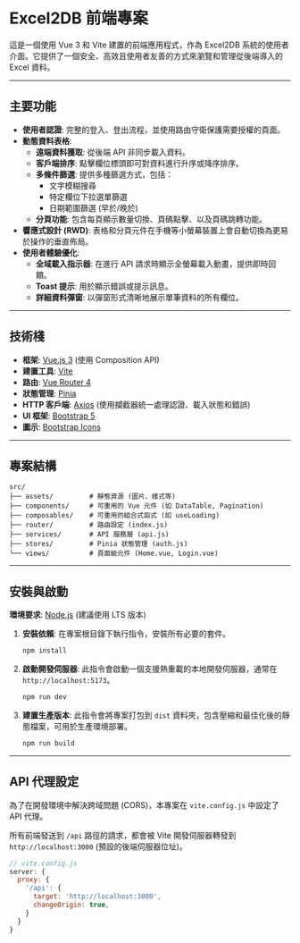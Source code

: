 # Excel2DB 前端專案

這是一個使用 Vue 3 和 Vite 建置的前端應用程式，作為 Excel2DB 系統的使用者介面。它提供了一個安全、高效且使用者友善的方式來瀏覽和管理從後端導入的 Excel 資料。

---

## 主要功能

- **使用者認證**: 完整的登入、登出流程，並使用路由守衛保護需要授權的頁面。
- **動態資料表格**: 
  - **遠端資料獲取**: 從後端 API 非同步載入資料。
  - **客戶端排序**: 點擊欄位標頭即可對資料進行升序或降序排序。
  - **多條件篩選**: 提供多種篩選方式，包括：
    - 文字模糊搜尋
    - 特定欄位下拉選單篩選
    - 日期範圍篩選 (早於/晚於)
  - **分頁功能**: 包含每頁顯示數量切換、頁碼點擊、以及頁碼跳轉功能。
- **響應式設計 (RWD)**: 表格和分頁元件在手機等小螢幕裝置上會自動切換為更易於操作的垂直佈局。
- **使用者體驗優化**:
  - **全域載入指示器**: 在進行 API 請求時顯示全螢幕載入動畫，提供即時回饋。
  - **Toast 提示**: 用於顯示錯誤或提示訊息。
  - **詳細資料彈窗**: 以彈窗形式清晰地展示單筆資料的所有欄位。

---

## 技術棧

- **框架**: [Vue.js 3](https://vuejs.org/) (使用 Composition API)
- **建置工具**: [Vite](https://vitejs.dev/)
- **路由**: [Vue Router 4](https://router.vuejs.org/)
- **狀態管理**: [Pinia](https://pinia.vuejs.org/)
- **HTTP 客戶端**: [Axios](https://axios-http.com/) (使用攔截器統一處理認證、載入狀態和錯誤)
- **UI 框架**: [Bootstrap 5](https://getbootstrap.com/)
- **圖示**: [Bootstrap Icons](https://icons.getbootstrap.com/)

---

## 專案結構

```
src/
├── assets/         # 靜態資源 (圖片、樣式等)
├── components/     # 可重用的 Vue 元件 (如 DataTable, Pagination)
├── composables/    # 可重用的組合式函式 (如 useLoading)
├── router/         # 路由設定 (index.js)
├── services/       # API 服務層 (api.js)
├── stores/         # Pinia 狀態管理 (auth.js)
└── views/          # 頁面級元件 (Home.vue, Login.vue)
```

---

## 安裝與啟動

**環境要求**: [Node.js](https://nodejs.org/) (建議使用 LTS 版本)

1.  **安裝依賴**:
    在專案根目錄下執行指令，安裝所有必要的套件。
    ```bash
    npm install
    ```

2.  **啟動開發伺服器**:
    此指令會啟動一個支援熱重載的本地開發伺服器，通常在 `http://localhost:5173`。
    ```bash
    npm run dev
    ```

3.  **建置生產版本**:
    此指令會將專案打包到 `dist` 資料夾，包含壓縮和最佳化後的靜態檔案，可用於生產環境部署。
    ```bash
    npm run build
    ```

---

## API 代理設定

為了在開發環境中解決跨域問題 (CORS)，本專案在 `vite.config.js` 中設定了 API 代理。

所有前端發送到 `/api` 路徑的請求，都會被 Vite 開發伺服器轉發到 `http://localhost:3000` (預設的後端伺服器位址)。

```javascript
// vite.config.js
server: {
  proxy: {
    '/api': {
      target: 'http://localhost:3000',
      changeOrigin: true,
    }
  }
}
```
